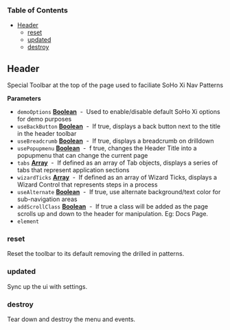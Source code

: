 <!-- Generated by documentation.js. Update this documentation by updating the source code. -->

### Table of Contents

-   [Header](#header)
    -   [reset](#reset)
    -   [updated](#updated)
    -   [destroy](#destroy)

## Header

Special Toolbar at the top of the page used to faciliate SoHo Xi Nav Patterns

**Parameters**

-   `demoOptions` **[Boolean](https://developer.mozilla.org/en-US/docs/Web/JavaScript/Reference/Global_Objects/Boolean)**  -  Used to enable/disable default SoHo Xi options for demo purposes
-   `useBackButton` **[Boolean](https://developer.mozilla.org/en-US/docs/Web/JavaScript/Reference/Global_Objects/Boolean)**  -  If true, displays a back button next to the title in the header toolbar
-   `useBreadcrumb` **[Boolean](https://developer.mozilla.org/en-US/docs/Web/JavaScript/Reference/Global_Objects/Boolean)**  -  If true, displays a breadcrumb on drilldown
-   `usePopupmenu` **[Boolean](https://developer.mozilla.org/en-US/docs/Web/JavaScript/Reference/Global_Objects/Boolean)**  -  f true, changes the Header Title into a popupmenu that can change the current page
-   `tabs` **[Array](https://developer.mozilla.org/en-US/docs/Web/JavaScript/Reference/Global_Objects/Array)**  -  If defined as an array of Tab objects, displays a series of tabs that represent application sections
-   `wizardTicks` **[Array](https://developer.mozilla.org/en-US/docs/Web/JavaScript/Reference/Global_Objects/Array)**  -  If defined as an array of Wizard Ticks, displays a Wizard Control that represents steps in a process
-   `useAlternate` **[Boolean](https://developer.mozilla.org/en-US/docs/Web/JavaScript/Reference/Global_Objects/Boolean)**  -  If true, use alternate background/text color for sub-navigation areas
-   `addScrollClass` **[Boolean](https://developer.mozilla.org/en-US/docs/Web/JavaScript/Reference/Global_Objects/Boolean)**  -  If true a class will be added as the page scrolls up and down to the header for manipulation. Eg: Docs Page.
-   `element`  

### reset

Reset the toolbar to its default removing the drilled in patterns.

### updated

Sync up the ui with settings.

### destroy

Tear down and destroy the menu and events.
